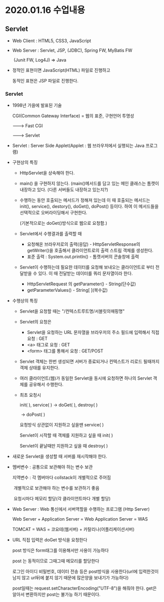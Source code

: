 # 2020.01.16 수업내용

## Servlet

- Web Client : HTML5, CSS3, JavaScript

- Web Server : Servlet, JSP, (JDBC), Spring FW, MyBatis FW

  ​						(Junit FW, Log4J) => Java

- 정적인 표현이면 JavaScript(HTML) 파일로 진행하고

  동적인 표현은 JSP 파일로 진행한다.



### Servlet

- 1998년 가을에 발표된 기술

  CGI(Common Gateway Interface) = 웹의 표준, 구현언어 투명성

  ---> Fast CGI

  ---> Servlet

- Servlet : Server Side Applet(Applet : 웹 브라우저에서 실행되는 Java 프로그램)

- 구현상의 특징

  - HttpServlet을 상속해야 한다.

  - main() 을 구현하지 않는다. (main()메서드를 담고 있는 메인 클래스는 톰캣이 내장하고 있다. (다른 서버들도 내장하고 있는지?)

  - 수행하는 동안 호출되는 메서드가 정해져 있는데 이 때 호출되는 메서드는 init(), service(), destory(), doGet(), doPost() 등이다. 하여 이 메서드들을 선택적으로 오버라이딩해서 구현한다.

    (기본적으로는 doGet()방식으로 웹으로 요청함.)

  - Servlet에서 수행결과를 출력할 때

    - 요청해온 브라우저로의 출력(응답) - HttpServletResponse의 getWriter()을 호출해서 클라이언트로의 출력 스트림 객체를 생성한다.
    - 표준 출력 : System.out.println() - 톰캣서버의 콘솔창에 출력

  - Servlet이 수행하는데 필요한 데이터를 요청해 보내오는 클라이언트로 부터 전달받을 수 있다. 이 때 전달받는 데이터를 쿼리 문자열이라 한다.

    - HttpServletRequest 의 getParameter() - String(단수값)
    - getParameterValues() - String\[ ](복수값)

- 수행상의 특징

  - Servlet을 요청할 때는 "/컨텍스트루트명/서블릿의매핑명"

  - Servlet의 요청은

    - Servlet을 요청하는 URL 문자열을 브라우저의 주소 필드에 입력해서 직접 요청 : GET
    - \<a> 태그로 요청 : GET
    - \<form> 태그를 통해서 요청 : GET/POST

  - Servlet 객체는 한번 생성되면 서버가 종료되거나 컨텍스트가 리로드 될때까지 객체 상태를 유지한다.

  - 여러 클라이언트(웹)가 동일한 Servlet을 동시에 요청하면 하나의 Servlet 객체를 공유해서 수행한다.

  - 최초 요청시

    init( ),              service( ) -> doGet( ),                   destroy( )

    ​										-> doPost( )

    요청방식 상관없이 지원하고 싶을땐 service( )

    Servlet이 시작할 때 객체를 지원하고 싶을 때 init( )

    Servlet이 끝날때만 지원하고 싶을 때 destroy( )

- 새로운 Servlet을 생성할 때 서버를 재시작해야 한다.

- 멤버변수 : 공통으로 보관해야 하는 변수 보관

  지역변수 : 각 멤버마다 collstack이 개별적으로 주어짐

  ​				개별적으로 보관해야 하는 변수를 보관하기 좋음

  ​				요청시마다 메모리 할당(각 클라이언트마다 개별 할당)

- Web Server : Web 통신에서 서버역할을 수행하는 프로그램 (Http Server)

  Web Server + Application Server = Web Application Server = WAS

  TOMCAT = WAS = 코요테(웹서버) + 카탈리나(어플리케이션서버)

- URL 직접 입력은 doGet 방식을 요청한다

  post 방식은 form태그를 이용해서만 사용이 가능하다

  post 는 동적이므로 그때그때 메모리를 할당한다

  로그인 아이디 비밀번호, 데이터 전송 등은 post방식을 사용한다(url에 입력한것이 남지 않고 url뒤에 붙지 않기 때문에 많은양을 보내기가 가능하다)

  post일때는 request.setCharacterEncoding("UTF-8")을 해줘야 한다. get은 알아서 변환하지만 post는 불가능 하기 때문이다.







